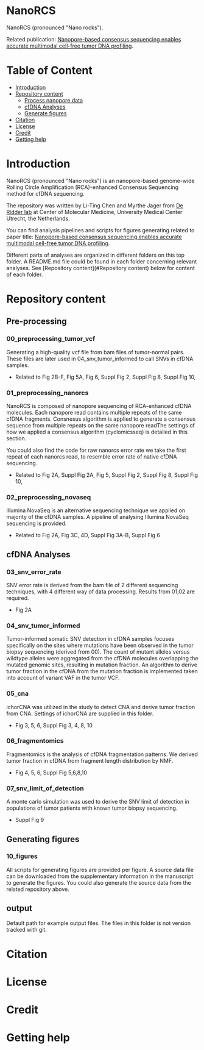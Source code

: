 # NanoRCS
NanoRCS (pronounced "Nano rocks"). 

Related publication: [Nanopore-based consensus sequencing enables accurate multimodal cell-free tumor DNA profiling]().

Table of Content
==============
* [Introduction](#Introduction)
* [Repository content](#Repository-content)
  * [Process nanopore data](##Pre-processing)
  * [cfDNA Analyses](##cfDNA-Analyses)
  * [Generate figures](##Generate-figures)
* [Citation](#Citation)
* [License](#license)
* [Credit](#Credit)
* [Getting help](#Getting-help)


# Introduction
NanoRCS (pronounced "Nano rocks") is an nanopore-based genome-wide Rolling Circle Amplification (RCA)-enhanced Consensus Sequencing method for cfDNA sequencing. 

The repository was written by Li-Ting Chen and Myrthe Jager from [De Ridder lab](https://www.deridderlab.nl/) at Center of Molecular Medicine, University Medical Center Utrecht, the Netherlands. 

You can find analysis pipelines and scripts for figures generating related to paper title: [Nanopore-based consensus sequencing enables accurate multimodal cell-free tumor DNA profiling]().

Different parts of analyses are organized in different folders on this top folder. A README.md file could be found in each folder concerning relevant analyses. See [Repository content](#Repository content) below for content of each folder. 

# Repository content
## Pre-processing
### 00_preprocessing_tumor_vcf
Generating a high-quality vcf file from bam files of tumor-normal pairs. These files are later used in 04_snv_tumor_informed to call SNVs in cfDNA samples.
- Related to Fig 2B-F, Fig 5A, Fig 6, Suppl Fig 2, Suppl Fig 8, Suppl Fig 10, 
### 01_preprocessing_nanorcs
NanoRCS is composed of nanopore sequencing of RCA-enhanced cfDNA molecules. Each nanopore read contains multiple repeats of the same cfDNA fragments. Consnesus algorithm is applied to generate a consensus sequence from multiple repeats on the same nanopore readThe settings of how we applied a consensus algorithm (cyclomicsseq) is detailed in this section. 

You could also find the code for raw nanorcs error rate we take the first repeat of each nanorcs read, to resemble error rate of native cfDNA sequencing. 
- Related to Fig 2A, Suppl Fig 2A, Fig 5, Suppl Fig 2, Suppl Fig 8, Suppl Fig 10, 

### 02_preprocessing_novaseq
Illumina NovaSeq is an alternative sequencing technique we applied on majority of the cfDNA samples. A pipeline of analysing Illumina NovaSeq sequencing is provided.
- Related to Fig 2A, Fig 3C, 4D, Suppl Fig 3A-B, Suppl Fig 6
## cfDNA Analyses
### 03_snv_error_rate
SNV error rate is derived from the bam file of 2 different sequencing techniques, with 4 different way of data processing. Results from 01,02 are required. 
- Fig 2A
### 04_snv_tumor_informed
Tumor-informed somatic SNV detection in cfDNA samples focuses specifically on the sites where mutations have been observed in the tumor biopsy sequencing (derived from 00). 
The count of mutant alleles versus wildtype alleles were aggregated from the cfDNA molecules overlapping the mutated genomic sites, resulting in mutation fraction. 
An algorithm to derive tumor fraction in the cfDNA from the mutation fraction is implemented taken into account of variant VAF in the tumor VCF.
### 05_cna
ichorCNA was utilized in the study to detect CNA and derive tumor fraction from CNA. Settings of ichorCNA are supplied in this folder.  
- Fig 3, 5, 6, Suppl Fig 3, 4, 8, 10
### 06_fragmentomics
Fragmentomics is the analysis of cfDNA fragmentation patterns. We derived tumor fraction in cfDNA from fragment length distribution by NMF. 
- Fig 4, 5, 6, Suppl Fig 5,6,8,10
### 07_snv_limit_of_detection
A monte carlo simulation was used to derive the SNV limit of detection in populations of tumor patients with known tumor biopsy sequencing. 
- Suppl Fig 9
## Generating figures
### 10_figures
All scripts for generating figures are provided per figure. A source data file can be downloaded from the supplementary information in the manuscript to generate the figures. You could also generate the source data from the related repository above.

## output 
Default path for example output files. The files in this folder is not version tracked with git. 

# Citation

# License

# Credit

# Getting help




